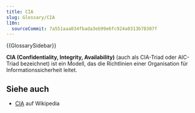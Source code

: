 ```yaml
---
title: CIA
slug: Glossary/CIA
l10n:
  sourceCommit: 7a551aaa034fbada3eb99e6fc924a0313b78307f
---
```


{{GlossarySidebar}}

**CIA (Confidentiality, Integrity, Availability)** (auch als CIA-Triad oder AIC-Triad bezeichnet) ist ein Modell, das die Richtlinien einer Organisation für Informationssicherheit leitet.

## Siehe auch

- [CIA](https://en.wikipedia.org/wiki/Information_security#Key_concepts) auf Wikipedia
